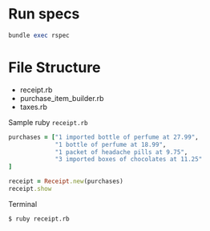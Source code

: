 # Run specs
```ruby
bundle exec rspec
```
# File Structure
- receipt.rb
- purchase_item_builder.rb
- taxes.rb

Sample ruby `receipt.rb`
```ruby
purchases = ["1 imported bottle of perfume at 27.99",
             "1 bottle of perfume at 18.99",
             "1 packet of headache pills at 9.75",
             "3 imported boxes of chocolates at 11.25"
]

receipt = Receipt.new(purchases)
receipt.show
```

Terminal
```unix
$ ruby receipt.rb
```
